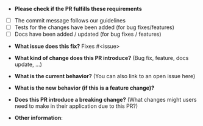-   **Please check if the PR fulfills these requirements**

*   [ ] The commit message follows our guidelines
*   [ ] Tests for the changes have been added (for bug fixes/features)
*   [ ] Docs have been added / updated (for bug fixes / features)

-   **What issue does this fix?**
    Fixes #\<issue\>

-   **What kind of change does this PR introduce?** (Bug fix, feature, docs update, ...)

-   **What is the current behavior?** (You can also link to an open issue here)

-   **What is the new behavior (if this is a feature change)?**

-   **Does this PR introduce a breaking change?** (What changes might users need to make in their application due to this PR?)

-   **Other information**:
